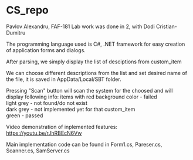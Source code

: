 # CS_repo

Pavlov Alexandru, FAF-181
Lab work was done in 2, with Dodi Cristian-Dumitru

The programming language used is C#, .NET framework for easy creation of application forms and dialogs.

After parsing, we simply display the list of desciptions from custom_item

We can choose different descriptions from the list and set desired name of the file, it is saved in AppData/Local/SBT folder.

Pressing "Scan" button will scan the system for the choosed and will display following info:
items with red background color - failed <br>
light grey - not found/do not exist <br>
dark grey - not implemented yet for that custom_item <br>
green - passed <br>

Video demonstration of inplemented features: https://youtu.be/rJhRBEcN6Vw

Main implementation code can be found in Form1.cs, Pareser.cs, Scanner.cs, SamServer.cs

